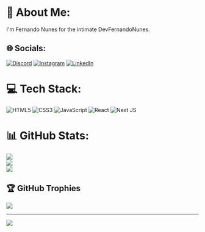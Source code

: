 # 💫 About Me:
I'm Fernando Nunes for the intimate DevFernandoNunes.


## 🌐 Socials:
[![Discord](https://img.shields.io/badge/Discord-%237289DA.svg?logo=discord&logoColor=white)](https://discord.gg/Fernando.Nunes#5259) [![Instagram](https://img.shields.io/badge/Instagram-%23E4405F.svg?logo=Instagram&logoColor=white)](https://instagram.com/@nunesfnn) [![LinkedIn](https://img.shields.io/badge/LinkedIn-%230077B5.svg?logo=linkedin&logoColor=white)](https://linkedin.com/in/https://www.linkedin.com/in/fe-nunes/) 

# 💻 Tech Stack:
![HTML5](https://img.shields.io/badge/html5-%23E34F26.svg?style=for-the-badge&logo=html5&logoColor=white) ![CSS3](https://img.shields.io/badge/css3-%231572B6.svg?style=for-the-badge&logo=css3&logoColor=white) ![JavaScript](https://img.shields.io/badge/javascript-%23323330.svg?style=for-the-badge&logo=javascript&logoColor=%23F7DF1E) ![React](https://img.shields.io/badge/react-%2320232a.svg?style=for-the-badge&logo=react&logoColor=%2361DAFB) ![Next JS](https://img.shields.io/badge/Next-black?style=for-the-badge&logo=next.js&logoColor=white)
# 📊 GitHub Stats:
![](https://github-readme-stats.vercel.app/api?username=bl4ros&theme=onedark&hide_border=false&include_all_commits=true&count_private=true)<br/>
![](https://github-readme-streak-stats.herokuapp.com/?user=bl4ros&theme=onedark&hide_border=false)<br/>
![](https://github-readme-stats.vercel.app/api/top-langs/?username=bl4ros&theme=onedark&hide_border=false&include_all_commits=true&count_private=true&layout=compact)

## 🏆 GitHub Trophies
![](https://github-profile-trophy.vercel.app/?username=bl4ros&theme=onedark&no-frame=false&no-bg=true&margin-w=4)

---
[![](https://visitcount.itsvg.in/api?id=bl4ros&icon=1&color=3)](https://visitcount.itsvg.in)

<!-- Proudly created with GPRM ( https://gprm.itsvg.in ) -->

